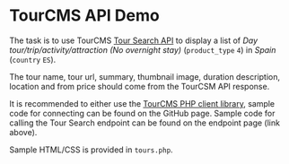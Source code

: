 # TourCMS API Demo

The task is to use TourCMS [Tour Search API](https://www.tourcms.com/support/api/mp/tour_search.php) to display a list of *Day tour/trip/activity/attraction (No overnight stay)* (`product_type` `4`) in *Spain* (`country` `ES`).

The tour name, tour url, summary, thumbnail image, duration description, location and from price should come from the TourCSM API response.

It is recommended to either use the [TourCMS PHP client library](https://github.com/TourCMS/tourcms-php), sample code for connecting can be found on the GitHub page. Sample code for calling the Tour Search endpoint can be found on the endpoint page (link above).

Sample HTML/CSS is provided in `tours.php`.